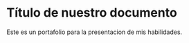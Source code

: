 <a name="top"></a>
# Título de nuestro documento
Este es un portafolio para la presentacion de mis habilidades.